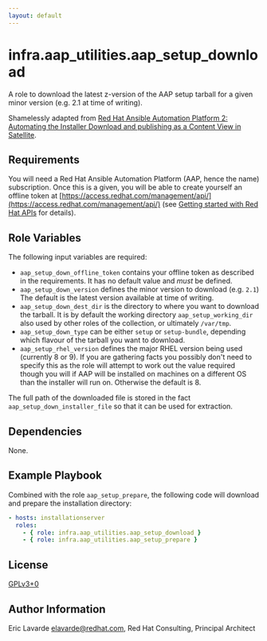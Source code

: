 ```yaml
---
layout: default
---
```


# infra.aap_utilities.aap\_setup\_download

A role to download the latest z-version of the AAP setup tarball for a given minor version (e.g. 2.1 at time of writing).

Shamelessly adapted from [Red Hat Ansible Automation Platform 2: Automating the Installer Download and publishing as a Content View in Satellite](https://www.redhat.com/en/blog/automating-installation-ansible-automation-platform-ansible-and-satellite).

## Requirements

You will need a Red Hat Ansible Automation Platform (AAP, hence the name) subscription.
Once this is a given, you will be able to create yourself an offline token at [https://access.redhat.com/management/api/](https://access.redhat.com/management/api/) (see [Getting started with Red Hat APIs](https://access.redhat.com/articles/3626371) for details).

## Role Variables

The following input variables are required:

* `aap_setup_down_offline_token` contains your offline token as described in the requirements.
It has no default value and _must_ be defined.
* `aap_setup_down_version` defines the minor version to download (e.g. `2.1`)
The default is the latest version available at time of writing.
* `aap_setup_down_dest_dir` is the directory to where you want to download the tarball.
It is by default the working directory `aap_setup_working_dir` also used by other roles of the collection, or ultimately `/var/tmp`.
* `aap_setup_down_type` can be either `setup` or `setup-bundle`, depending which flavour of the tarball you want to download.
* `aap_setup_rhel_version` defines the major RHEL version being used (currently 8 or 9). If you are gathering facts you possibly don't need to specify this as the role will attempt to work out the value required though you will if AAP will be installed on machines on a different OS than the installer will run on. Otherwise the default is 8.

The full path of the downloaded file is stored in the fact `aap_setup_down_installer_file` so that it can be used for extraction.

## Dependencies

None.

## Example Playbook

Combined with the role `aap_setup_prepare`, the following code will download and prepare the installation directory:

```yaml
- hosts: installationserver
  roles:
    - { role: infra.aap_utilities.aap_setup_download }
    - { role: infra.aap_utilities.aap_setup_prepare }
```

## License

[GPLv3+0](https://github.com/redhat-cop/aap_utilities#licensing)

## Author Information

Eric Lavarde <elavarde@redhat.com>, Red Hat Consulting, Principal Architect
